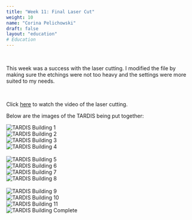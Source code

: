 ```yaml
---
title: "Week 11: Final Laser Cut"
weight: 10
name: "Corina Pelichowski"
draft: false
layout: "education"
# Education
---
```

<div class="container">
  <br>
  <p>
    This week was a success with the laser cutting. I modified the file by making sure the etchings were not too heavy and the settings were more suited to my needs.
  </p>

  <br>

  <p>
    Click <a href=https://www.youtube.com/watch?v=JGZTQyOR1Oo&feature=youtu.be>here</a> to watch the video of the laser cutting.
  </p>

  <p>
   Below are the images of the TARDIS being put together:
  </p>

  
  <!--IMAGES-->
  <div class="card-group">
    <div class="card">
      <div class="card-body">
        <img src="/img/master_of_design/masters_edt/edt_11_1.jpg" alt="TARDIS Building 1"> 
      </div>
    </div>
    <div class="card">
      <div class="card-body">
        <img src="/img/master_of_design/masters_edt/edt_11_2.jpg" alt="TARDIS Building 2">
      </div>
    </div>
    <div class="card">
      <div class="card-body">
        <img src="/img/master_of_design/masters_edt/edt_11_3.jpg" alt="TARDIS Building 3">
      </div>
    </div>
    <div class="card">
      <div class="card-body">
        <img src="/img/master_of_design/masters_edt/edt_11_4.jpg" alt="TARDIS Building 4">
      </div>
    </div>
  </div>
  <!--/IMAGES -->
  <br>
  <!--IMAGES-->
  <div class="card-group">
    <div class="card">
      <div class="card-body">
        <img src="/img/master_of_design/masters_edt/edt_11_5.jpg" alt="TARDIS Building 5"> 
      </div>
    </div>
    <div class="card">
      <div class="card-body">
        <img src="/img/master_of_design/masters_edt/edt_11_6.jpg" alt="TARDIS Building 6">
      </div>
    </div>
    <div class="card">
      <div class="card-body">
        <img src="/img/master_of_design/masters_edt/edt_11_7.jpg" alt="TARDIS Building 7">
      </div>
    </div>
    <div class="card">
      <div class="card-body">
        <img src="/img/master_of_design/masters_edt/edt_11_8.jpg" alt="TARDIS Building 8">
      </div>
    </div>
  </div>
  <!--/IMAGES -->
  <br>
  <!--IMAGES-->
  <div class="card-group">
    <div class="card">
      <div class="card-body">
        <img src="/img/master_of_design/masters_edt/edt_11_9.jpg" alt="TARDIS Building 9"> 
      </div>
    </div>
    <div class="card">
      <div class="card-body">
        <img src="/img/master_of_design/masters_edt/edt_11_10.jpg" alt="TARDIS Building 10">
      </div>
    </div>
    <div class="card">
      <div class="card-body">
        <img src="/img/master_of_design/masters_edt/edt_11_11.jpg" alt="TARDIS Building 11">
      </div>
    </div>
    <div class="card">
      <div class="card-body">
        <img src="/img/master_of_design/masters_edt/edt_11_12.jpg" alt="TARDIS Building Complete">
      </div>
    </div>
  </div>
  <!--/IMAGES -->
</div>